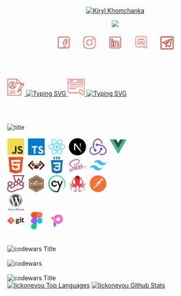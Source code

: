 
  <p align="center"><a href="https://github.com/lickoneyou" >
    <img src="https://readme-typing-svg.demolab.com?font=Tillana&size=30&duration=1&color=CF3229&center=true&repeat=false&width=435&lines=Kiryl+Khomchanka" alt="Kiryl Khomchanka" /></a>
</p>
<p align="center">
  <a href="https://github.com/lickoneyou">
    <img src="https://readme-typing-svg.demolab.com?font=Tillana&pause=1000&color=CF3229&center=true&width=435&lines=Front-end+web+developer;Nice+to+meet+you" /></a>
</p>

<!-- Social icons section -->
<p align="center" >
  <a href="https://www.facebook.com/richard.durex.5"><img width="32px" alt="FB" title="FB" src="./img/icons8-facebook-50.png"/></a>
  &#8287;&#8287;&#8287;&#8287;&#8287;
  <a href="https://www.instagram.com/dick_durex/"><img width="32px" alt="Instagram" title="Instagram" src="./img/icons8-instagram-50.png"/></a>
  &#8287;&#8287;&#8287;&#8287;&#8287;
  <a href="https://www.linkedin.com/in/%D0%BA%D0%B8%D1%80%D0%B8%D0%BB%D0%BB-%D1%85%D0%BE%D0%BC%D1%87%D0%B5%D0%BD%D0%BA%D0%BE-451696291/" alt="IN" title="IN"><img width="32px" src="./img/icons8-linkedin-50.png"/></a>
  &#8287;&#8287;&#8287;&#8287;&#8287;
  <a href="https://discord.gg/lickoneyou#1156"><img width="35px" alt="Discord" title="Discord" src="./img/icons8-discord-80.png"></a>
  &#8287;&#8287;&#8287;&#8287;&#8287;
  <a href="https://t.me/GoodFellaOnWeek"><img width="30px" alt="Telegram" title="Telegram" src="./img/icons8-telegram-50.png"/></a>
  </p>
  &#8287;&#8287;&#8287;&#8287;&#8287;
<br/> <br/> <br/>

<a href="https://lickoneyou.github.io/CV/cv/build/#" target="_blank">

<img src="./img/cv.png" alt="Typing SVG" width="40" height="40"/>
<img src="https://readme-typing-svg.demolab.com/?font=Tillana&size=30&duration=1&color=CF3229&repeat=false&width=450&lines=-+CV" alt="Typing SVG" height="27"/> 
</a>

<a href="https://lickoneyou.github.io/CV/cv/build/#Projects" target="_blank">
<img src="./img/projects.png" alt="Typing SVG" width="40" height="40"/>
<img src="https://readme-typing-svg.demolab.com/?font=Tillana&size=30&duration=1&color=CF3229&repeat=false&width=450&lines=-+PROJECTS" alt="Typing SVG" height="27"/> 
</a>

<br/> <br/>

  <div>
  <img src="https://readme-typing-svg.demolab.com?font=Tillana&size=30&duration=1&color=CF3229&repeat=false&width=450&lines=Languages+%2F+Frameworks+%2F+Tools" alt="title" />
    <br/> <br/>
    </div>
  <div >
    <img src="./img/tools/js.svg" title="JavaScript" alt="JavaScript" width="40" height="40"/>&nbsp;
    <img src="./img/tools/ts.svg" title="ts" **alt="ts" width="40" height="40"/>&nbsp;
    <img src="./img/tools/react.svg" title="React" **alt="React" width="40" height="40"/>&nbsp;
    <img src="./img/tools/nextjs.svg" title="Next" **alt="Next" width="40" height="40"/>&nbsp;
    <img src="./img/tools/redux.svg" title="redux" **alt="redux" width="40" height="40"/>&nbsp;
    <img src="./img/tools/vuejs.svg" title="vue" **alt="vue" width="40" height="40"/>&nbsp;
    <br>
    <img src="./img/tools/html.svg" title="HTML5" alt="HTML" width="40" height="40"/>&nbsp;
    <img src="./img/tools/pug.png" title="pug" alt="pug" width="40" height="40"/>&nbsp;
  <img src="./img/tools/css.svg"  title="CSS3" alt="CSS" width="40" height="40"/>&nbsp;
    <img src="./img/tools/sass.svg" title="SASS"  alt="SASS" width="40" height="40"/>&nbsp;
    <img src="./img/tools/tailwindcss.svg" title="tailwind"  alt="tailwind" width="40" height="40"/>&nbsp;
    <br>
    <img src="./img/tools/jest.svg" title="jest" alt="jets" width="40" height="40"/>&nbsp;
    <img src="./img/tools/mocha.svg" title="mocha" alt="mocha" width="40" height="40"/>&nbsp;
    <img src="./img/tools/cypress.svg" title="cy" alt="cy" width="40" height="40"/>&nbsp;
    <img src="./img/tools/reacttestignlibrary.png" title="react testign library" alt="react testign library" width="40" height="40"/>&nbsp;
    <img src="./img/tools/postman.svg" title="postman" alt="postman" width="40" height="40"/>&nbsp;
    <br>
    <img src="./img/tools/wordpress.svg" title="wordpress" **alt="wordpress" width="40" height="40"/>&nbsp;
    <br>
    <img src="./img/tools/git.svg" title="Git" **alt="Git" width="40" height="40"/>&nbsp;
    <img src="./img/tools/figma.svg" title="Figma" alt="Figma" width="40" height="40"/>&nbsp;
    <img src="./img/tools/pixso.png" title="pixso" alt="pixso" width="40" height="40"/>&nbsp;
  
</div>
<br/> <br/>
<div>
  <img src="https://readme-typing-svg.demolab.com?font=Tillana&size=30&duration=1&color=CF3229&repeat=false&width=450&lines=CodeWars+score" alt="codewars Title" />
    </div>
    <br/>
<img src="https://www.codewars.com/users/lickoneyou/badges/large" alt="codewars" />
<br/><br/>

<img src="https://readme-typing-svg.demolab.com?font=Tillana&size=30&duration=1&color=CF3229&repeat=false&width=450&lines=GitHub+Profile+Stats" alt="codewars Title" />
    </div>
<div> 
  <a href="https://github.com/anuraghazra/github-readme-stats"><img alt="lickoneyou Top Languages" src="https://github-readme-stats.vercel.app/api/top-langs/?username=lickoneyou&langs_count=8&layout=compact&theme=react&hide_border=true&bg_color=1F222E&title_color=CF3229&icon_color=F8D866&hide=Jupyter%20Notebook,Roff" height="192px"/></a>
  <a href="https://github.com/anuraghazra/github-readme-stats"><img alt="lickoneyou Github Stats" src="https://github-readme-stats.vercel.app/api/?username=lickoneyou&show_icons=true&include_all_commits=true&count_private=true&theme=react&hide_border=true&bg_color=1F222E&title_color=CF3229&icon_color=CF3229" height="192px"/></a>
  <br/>
</div>
